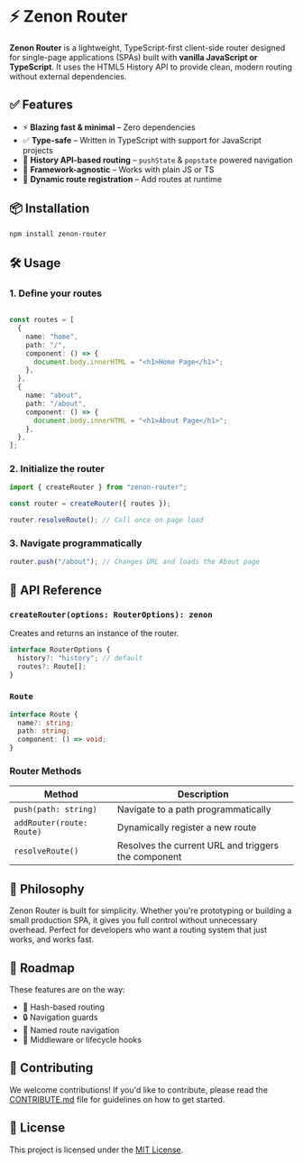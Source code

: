 # ⚡ Zenon Router

**Zenon Router** is a lightweight, TypeScript-first client-side router designed for single-page applications (SPAs) built with **vanilla JavaScript or TypeScript**. It uses the HTML5 History API to provide clean, modern routing without external dependencies.

## ✅ Features

- ⚡ **Blazing fast & minimal** – Zero dependencies
- ✅ **Type-safe** – Written in TypeScript with support for JavaScript projects
- 🧭 **History API-based routing** – `pushState` & `popstate` powered navigation
- 🔌 **Framework-agnostic** – Works with plain JS or TS
- 🔄 **Dynamic route registration** – Add routes at runtime

## 📦 Installation

```bash
npm install zenon-router
```

## 🛠️ Usage

### 1. Define your routes

```ts

const routes = [
  {
    name: "home",
    path: "/",
    component: () => {
      document.body.innerHTML = "<h1>Home Page</h1>";
    },
  },
  {
    name: "about",
    path: "/about",
    component: () => {
      document.body.innerHTML = "<h1>About Page</h1>";
    },
  },
];
```

### 2. Initialize the router

```ts
import { createRouter } from "zenon-router";

const router = createRouter({ routes });

router.resolveRoute(); // Call once on page load
```

### 3. Navigate programmatically

```ts
router.push("/about"); // Changes URL and loads the About page
```

## 📘 API Reference

### `createRouter(options: RouterOptions): zenon`

Creates and returns an instance of the router.

```ts
interface RouterOptions {
  history?: "history"; // default
  routes?: Route[];
}
```

### `Route`

```ts
interface Route {
  name?: string;
  path: string;
  component: () => void;
}
```

### Router Methods

| Method                    | Description                                           |
|---------------------------|-------------------------------------------------------|
| `push(path: string)`      | Navigate to a path programmatically                   |
| `addRouter(route: Route)` | Dynamically register a new route                     |
| `resolveRoute()`          | Resolves the current URL and triggers the component   |

## 🧠 Philosophy

Zenon Router is built for simplicity. Whether you're prototyping or building a small production SPA, it gives you full control without unnecessary overhead. Perfect for developers who want a routing system that just works, and works fast.

## 🚧 Roadmap

These features are on the way:

- 🔀 Hash-based routing
- 🔒 Navigation guards
- 🧭 Named route navigation
- 🔁 Middleware or lifecycle hooks

## 🤝 Contributing

We welcome contributions! If you'd like to contribute, please read the [CONTRIBUTE.md](./CONTRIBUTING.md) file for guidelines on how to get started.

## 📄 License

This project is licensed under the [MIT License](./LICENSE).
